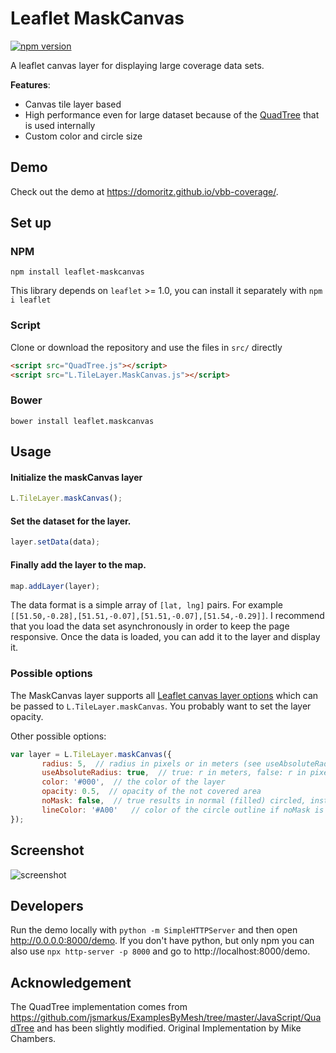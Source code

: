 # Leaflet MaskCanvas

[![npm version](https://img.shields.io/npm/v/leaflet-maskcanvas.svg)](https://www.npmjs.com/package/leaflet-maskcanvas)

A leaflet canvas layer for displaying large coverage data sets.

__Features__:

* Canvas tile layer based
* High performance even for large dataset because of the [QuadTree](https://en.wikipedia.org/wiki/Quadtree) that is used internally
* Custom color and circle size

## Demo

Check out the demo at https://domoritz.github.io/vbb-coverage/.

## Set up

### NPM

```
npm install leaflet-maskcanvas
```

This library depends on `leaflet` >= 1.0, you can install it separately with `npm i leaflet`


### Script

Clone or download the repository and use the files in `src/` directly

```html
<script src="QuadTree.js"></script>
<script src="L.TileLayer.MaskCanvas.js"></script>
```

### Bower

`bower install leaflet.maskcanvas`

## Usage

#### Initialize the maskCanvas layer

```javascript
L.TileLayer.maskCanvas();
```

#### Set the dataset for the layer.

```javascript
layer.setData(data);
```

#### Finally add the layer to the map.

```javascript
map.addLayer(layer);
```

The data format is a simple array of `[lat, lng]` pairs. For example `[[51.50,-0.28],[51.51,-0.07],[51.51,-0.07],[51.54,-0.29]]`. I recommend that you load the data set asynchronously in order to keep the page responsive. Once the data is loaded, you can add it to the layer and display it.

### Possible options

The MaskCanvas layer supports all [Leaflet canvas layer options](http://leafletjs.com/reference.html#tilelayer-options) which can be passed to `L.TileLayer.maskCanvas`. You probably want to set the layer opacity.

Other possible options:

```javascript
var layer = L.TileLayer.maskCanvas({
       radius: 5,  // radius in pixels or in meters (see useAbsoluteRadius)
       useAbsoluteRadius: true,  // true: r in meters, false: r in pixels
       color: '#000',  // the color of the layer
       opacity: 0.5,  // opacity of the not covered area
       noMask: false,  // true results in normal (filled) circled, instead masked circles
       lineColor: '#A00'   // color of the circle outline if noMask is true
});
```

## Screenshot

![screenshot](https://raw.github.com/domoritz/leaflet-maskcanvas/master/screenshot.png "Screenshot showing mask canvas layer")

## Developers

Run the demo locally with `python -m SimpleHTTPServer` and then open http://0.0.0.0:8000/demo.
If you don't have python, but only npm you can also use `npx http-server -p 8000` and go to http://localhost:8000/demo.

## Acknowledgement

The QuadTree implementation comes from https://github.com/jsmarkus/ExamplesByMesh/tree/master/JavaScript/QuadTree and has been slightly modified. Original Implementation by Mike Chambers.
